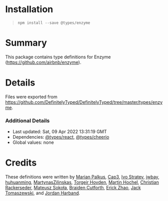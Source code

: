 # Installation
> `npm install --save @types/enzyme`

# Summary
This package contains type definitions for Enzyme (https://github.com/airbnb/enzyme).

# Details
Files were exported from https://github.com/DefinitelyTyped/DefinitelyTyped/tree/master/types/enzyme.

### Additional Details
 * Last updated: Sat, 09 Apr 2022 13:31:19 GMT
 * Dependencies: [@types/react](https://npmjs.com/package/@types/react), [@types/cheerio](https://npmjs.com/package/@types/cheerio)
 * Global values: none

# Credits
These definitions were written by [Marian Palkus](https://github.com/MarianPalkus), [Cap3](http://www.cap3.de), [Ivo Stratev](https://github.com/NoHomey), [jwbay](https://github.com/jwbay), [huhuanming](https://github.com/huhuanming), [MartynasZilinskas](https://github.com/MartynasZilinskas), [Torgeir Hovden](https://github.com/thovden), [Martin Hochel](https://github.com/hotell), [Christian Rackerseder](https://github.com/screendriver), [Mateusz Sokoła](https://github.com/mateuszsokola), [Braiden Cutforth](https://github.com/braidencutforth), [Erick Zhao](https://github.com/erickzhao), [Jack Tomaszewski](https://github.com/jtomaszewski), and [Jordan Harband](https://github.com/ljharb).
